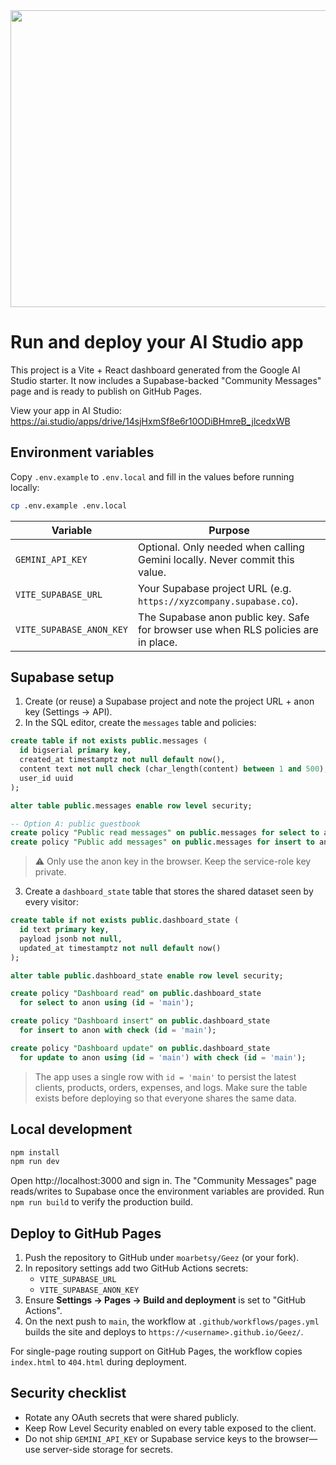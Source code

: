 <div align="center">
<img width="1200" height="475" alt="GHBanner" src="https://github.com/user-attachments/assets/0aa67016-6eaf-458a-adb2-6e31a0763ed6" />
</div>

# Run and deploy your AI Studio app

This project is a Vite + React dashboard generated from the Google AI Studio starter. It now includes a Supabase-backed "Community Messages" page and is ready to publish on GitHub Pages.

View your app in AI Studio: https://ai.studio/apps/drive/14sjHxmSf8e6r10ODiBHmreB_jlcedxWB

## Environment variables

Copy `.env.example` to `.env.local` and fill in the values before running locally:

```bash
cp .env.example .env.local
```

| Variable | Purpose |
| --- | --- |
| `GEMINI_API_KEY` | Optional. Only needed when calling Gemini locally. Never commit this value. |
| `VITE_SUPABASE_URL` | Your Supabase project URL (e.g. `https://xyzcompany.supabase.co`). |
| `VITE_SUPABASE_ANON_KEY` | The Supabase anon public key. Safe for browser use when RLS policies are in place. |

## Supabase setup

1. Create (or reuse) a Supabase project and note the project URL + anon key (Settings → API).
2. In the SQL editor, create the `messages` table and policies:

```sql
create table if not exists public.messages (
  id bigserial primary key,
  created_at timestamptz not null default now(),
  content text not null check (char_length(content) between 1 and 500),
  user_id uuid
);

alter table public.messages enable row level security;

-- Option A: public guestbook
create policy "Public read messages" on public.messages for select to anon using (true);
create policy "Public add messages" on public.messages for insert to anon with check (true);
```

> ⚠️ Only use the anon key in the browser. Keep the service-role key private.

3. Create a `dashboard_state` table that stores the shared dataset seen by every visitor:

```sql
create table if not exists public.dashboard_state (
  id text primary key,
  payload jsonb not null,
  updated_at timestamptz not null default now()
);

alter table public.dashboard_state enable row level security;

create policy "Dashboard read" on public.dashboard_state
  for select to anon using (id = 'main');

create policy "Dashboard insert" on public.dashboard_state
  for insert to anon with check (id = 'main');

create policy "Dashboard update" on public.dashboard_state
  for update to anon using (id = 'main') with check (id = 'main');
```

> The app uses a single row with `id = 'main'` to persist the latest clients, products, orders, expenses, and logs. Make sure the table exists before deploying so that everyone shares the same data.

## Local development

```bash
npm install
npm run dev
```

Open http://localhost:3000 and sign in. The "Community Messages" page reads/writes to Supabase once the environment variables are provided. Run `npm run build` to verify the production build.

## Deploy to GitHub Pages

1. Push the repository to GitHub under `moarbetsy/Geez` (or your fork).
2. In repository settings add two GitHub Actions secrets:
   - `VITE_SUPABASE_URL`
   - `VITE_SUPABASE_ANON_KEY`
3. Ensure **Settings → Pages → Build and deployment** is set to "GitHub Actions".
4. On the next push to `main`, the workflow at `.github/workflows/pages.yml` builds the site and deploys to `https://<username>.github.io/Geez/`.

For single-page routing support on GitHub Pages, the workflow copies `index.html` to `404.html` during deployment.

## Security checklist

- Rotate any OAuth secrets that were shared publicly.
- Keep Row Level Security enabled on every table exposed to the client.
- Do not ship `GEMINI_API_KEY` or Supabase service keys to the browser—use server-side storage for secrets.
